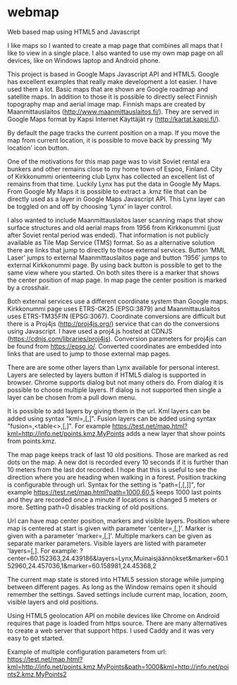 # webmap
Web based map using HTML5 and Javascript

I like maps so I wanted to create a map page that combines all maps that I like to view in a single place. I also wanted to use my own map page on all devices, like on Windows laptop and Android phone.

This project is based in Google Maps Javascript API and HTML5. Google has excellent examples that really make development a lot easier. I have used them a lot. Basic maps that are shown are Google roadmap and satellite maps. In addition to those it is possible to directly select Finnish topography map and aerial image map. Finnish maps are created by Maanmittauslaitos (http://www.maanmittauslaitos.fi/). They are served in Google Maps format by Kapsi Internet Käyttäjät ry (http://kartat.kapsi.fi/).

By default the page tracks the current position on a map. If you move the map from current location, it is possible to move back by pressing ‘My location' icon button.

One of the motivations for this map page was to visit Soviet rental era bunkers and other remains close to my home town of Espoo, Finland. City of Kirkkonummi orienteering club Lynx has collected an excellent list of remains from that time. Luckily Lynx has put the data in Google My Maps. From Google My Maps it is possible to extract a .kmz file that can be directly used as a layer in Google Maps Javascript API. This Lynx layer can be toggled on and off by choosing ‘Lynx’ in layer control.

I also wanted to include Maanmittauslaitos laser scanning maps that show surface structures and old aerial maps from 1956 from Kirkkonummi (just after Soviet rental period was ended). That information is not publicly available as Tile Map Service (TMS) format. So as a alternative solution there are links that jump to directly to those external services. Button ‘MML Laser’ jumps to external Maanmittauslaitos page and button ‘1956’ jumps to external Kirkkonummi page. By using back button is possible to get to the same view where you started. On both sites there is a marker that shows the center position of map page. In map page the center position is marked by a crosshair.

Both external services use a different coordinate system than Google maps. Kirkkonummi page uses ETRS-GK25 (EPSG:3879) and Maanmittauslaitos uses ETRS-TM35FIN (EPSG:3067). Coordinate conversions are difficult but there is a Proj4js (http://proj4js.org/) service that can do the conversions using Javascript. I have used a proj4.js hosted at CDNJS (https://cdnjs.com/libraries/proj4js). Conversion parameters for proj4js can be found from https://epsg.io/. Converted coordinates are embedded into links that are used to jump to those external map pages.

There are are some other layers than Lynx available for personal interest. Layers are selected by layers button if HTML5 dialog is supported in browser. Chrome supports dialog but not many others do. From dialog it is possible to choose multiple layers. If dialog is not supported then single a layer can be chosen from a pull down menu. 

It is possible to add layers by giving them in the url. Kml layers can be added using syntax "kml=<url>,<name>[,<shortname>]". Fusion layers can be added using syntax "fusion=<column>,<table<>,<name>[,<shortname>]". For example https://test.net/map.html?kml=http://info.net/points.kmz,MyPoints adds a new layer that show points from points.kmz.

The map page keeps track of last 10 old positions. Those are marked as red dots on the map. A new dot is recorded every 10 seconds if it is further than 10 meters from the last dot recorded. I hope that this is useful to see the direction where you are heading when walking in a forest. Position tracking is configurable through url. Syntax for the setting is "path=<max path points>[,<interval in seconds>[,<recording distance in meters>]]", for example https://test.net/map.html?path=1000,60,5 keeps 1000 last points and they are recorded once a minute if locations is changed 5 meters or more. Setting path=0 disables tracking of old positions. 

Url can have map center position, markers and visible layers. Position where map is centered at start is given with parameter 'center=<latitude>,<longitude>[,<label>]'. Marker is given with a parameter 'marker=<latitude>,<longitude>[,<label>]'. Multiple markers can be given as separate marker parameters. Visible layers are listed with parameter 'layers=<layer name>[,<layer name>]. For example: ?center=60.152363,24.439186&layers=Lynx,Muinaisjäännökset&marker=60.152960,24.457036,1&marker=60.158981,24.45368,2

The current map state is stored into HTML5 session storage while jumping between different pages. As long as the Window remains open it should remember the settings. Saved settings include current map, location, zoom, visible layers and old positions.

Using HTML5 geolocation API on mobile devices like Chrome on Android requires that page is loaded from https source. There are many alternatives to create a web server that support https. I used Caddy and it was very easy to get started.

Example of multiple configuration parameters from url: 
https://test.net/map.html?kml=http://info.net/points.kmz,MyPoints&path=1000&kml=http://info.net/points2.kmz,MyPoints2